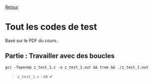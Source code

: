 [Retour](../../)

# Tout les codes de test

Basé sur le PDF du cours.

## Partie : Travailler avec des boucles

```
gcc -fopenmp z_test_1.c -o z_test_1.out && tree && ./z_test_1.out
```

> `z_test_1.c` : ok ✔